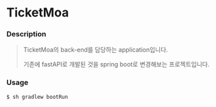 # TicketMoa

### Description
> TicketMoa의 back-end를 담당하는 application입니다.
>
> 기존에 fastAPI로 개발된 것을 spring boot로 변경해보는 프로젝트입니다.

### Usage
```bash
$ sh gradlew bootRun
```
